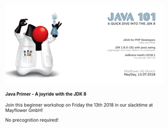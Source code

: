 ![babylon-zero](https://github.com/christopherstock/JavaPrimer/raw/master/_ASSETS/promo/promo1_1834x929.jpg)
#### Java Primer - A joyride with the JDK 8

Join this beginner workshop on Friday the 13th 2018 in our slacktime at Mayflower GmbH! 

No precognition required!

